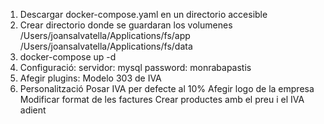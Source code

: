 1. Descargar docker-compose.yaml en un directorio accesible
2. Crear directorio donde se guardaran los volumenes
    /Users/joansalvatella/Applications/fs/app
    /Users/joansalvatella/Applications/fs/data
3. docker-compose up -d
4. Configuració:
    servidor: mysql
    password: monrabapastis
5. Afegir plugins: Modelo 303 de IVA
6. Personalització
    Posar IVA per defecte al 10%
    Afegir logo de la empresa
    Modificar format de les factures
    Crear productes amb el preu i el IVA adient
